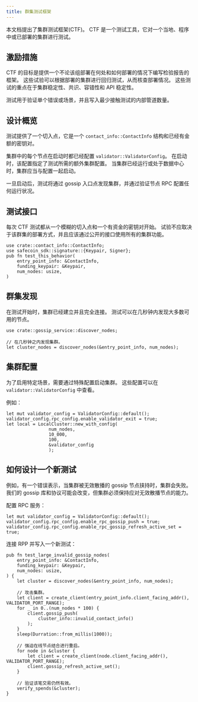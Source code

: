 ```yaml
---
title: 群集测试框架
---
```


本文档提出了集群测试框架\(CTF\)。 CTF 是一个测试工具，它对一个当地、程序中或已部署的集群进行测试。

## 激励措施

CTF 的目标是提供一个不论该组部署在何处和如何部署的情况下编写检验报告的框架。 这些试验可以根据部署的集群进行回归测试，从而核查部署情况。 这些测试的重点在于集群稳定性、共识、容错性和 API 稳定性。

测试用于验证单个错误或场景，并且写入最少接触测试的内部管道数量。

## 设计概览

测试提供了一个切入点，它是一个 `contact_info::ContactInfo` 结构和已经有金额的密钥对。

集群中的每个节点在启动时都已经配置 `validator::ValidatorConfig`。 在启动时，该配置指定了测试所需的额外集群配置。 当集群已经运行或处于数据中心时，集群应当与配置一起启动。

一旦启动后，测试将通过 gossip 入口点发现集群，并通过验证节点 RPC 配置任何运行状况。

## 测试接口

每次 CTF 测试都从一个模糊的切入点和一个有资金的密钥对开始。 试验不应取决于该群集的部署方式，并且应该通过公开的接口使用所有的集群功能。

```text
use crate::contact_info::ContactInfo;
use safecoin_sdk::signature::{Keypair, Signer};
pub fn test_this_behavior(
    entry_point_info: &ContactInfo,
    funding_keypair: &Keypair,
    num_nodes: usize,
)
```

## 群集发现

在测试开始时，集群已经建立并且完全连接。 测试可以在几秒钟内发现大多数可用的节点。

```text
use crate::gossip_service::discover_nodes;

// 在几秒钟之内发现集群。
let cluster_nodes = discover_nodes(&entry_point_info, num_nodes);
```

## 集群配置

为了启用特定场景，需要通过特殊配置启动集群。 这些配置可以在 `validator::ValidatorConfig` 中查看。

例如：

```text
let mut validator_config = ValidatorConfig::default();
validator_config.rpc_config.enable_validator_exit = true;
let local = LocalCluster::new_with_config(
                num_nodes,
                10_000,
                100,
                &validator_config
                );
```

## 如何设计一个新测试

例如，有一个错误表示，当集群被无效散播的 gossip 节点挟持时，集群会失败。 我们的 gossip 库和协议可能会改变，但集群必须保持应对无效散播节点的能力。

配置 RPC 服务：

```text
let mut validator_config = ValidatorConfig::default();
validator_config.rpc_config.enable_rpc_gossip_push = true;
validator_config.rpc_config.enable_rpc_gossip_refresh_active_set = true;
```

连接 RPP 并写入一个新测试：

```text
pub fn test_large_invalid_gossip_nodes(
    entry_point_info: &ContactInfo,
    funding_keypair: &Keypair,
    num_nodes: usize,
) {
    let cluster = discover_nodes(&entry_point_info, num_nodes);

    // 攻击集群。
    let client = create_client(entry_point_info.client_facing_addr(), VALIDATOR_PORT_RANGE);
    for _ in 0..(num_nodes * 100) {
        client.gossip_push(
            cluster_info::invalid_contact_info()
        );
    }
    sleep(Durration::from_millis(1000));

    // 强迫在线节点结合进行重启。
    for node in &cluster {
        let client = create_client(node.client_facing_addr(), VALIDATOR_PORT_RANGE);
        client.gossip_refresh_active_set();
    }

    // 验证该笔交易仍然有效。
    verify_spends(&cluster);
}
```
